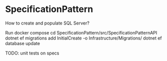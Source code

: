 # SpecificationPattern

How to create and populate SQL Server?

Run docker compose
cd SpecificationPattern/src/SpecificationPatternAPI
dotnet ef migrations add InitialCreate -o Infrastructure/Migrations/
dotnet ef database update

TODO: unit tests on specs
